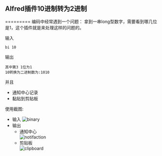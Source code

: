 ## Alfred插件10进制转为2进制
=========
编码中经常遇到一个问题：
拿到一串long型数字，需要看到哪几位是1，这个插件就是来处理这样的问题的。

输入

```
bi 10
```
输出

```
其中第3 1位为1
10转换为二进制数为:1010
```
并且

- 通知中心记录
- 黏贴到剪贴板

使用截图:

- 输入
![binary](https://raw.githubusercontent.com/zhangyangsheng/tools/master/Alfred/binary/img/binary.png)
- 输出
	- 通知中心	
![notifaction](https://raw.githubusercontent.com/zhangyangsheng/tools/master/Alfred/binary/img/notifacation.png)	
	- 剪贴板    
![clipboard](https://raw.githubusercontent.com/zhangyangsheng/tools/master/Alfred/binary/img/clipboard.png)


